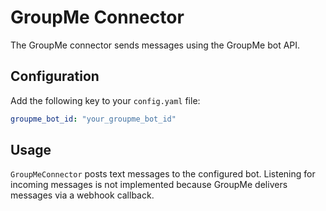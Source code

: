 # GroupMe Connector

The GroupMe connector sends messages using the GroupMe bot API.

## Configuration
Add the following key to your `config.yaml` file:
```yaml
groupme_bot_id: "your_groupme_bot_id"
```

## Usage
``GroupMeConnector`` posts text messages to the configured bot. Listening for
incoming messages is not implemented because GroupMe delivers messages via a
webhook callback.
